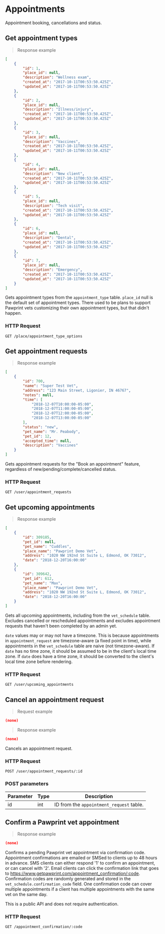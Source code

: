 # Appointments
Appointment booking, cancellations and status.

## Get appointment types

> Response example

```json
[
    {
        "id": 1,
        "place_id": null,
        "description": "Wellness exam",
        "created_at": "2017-10-11T00:53:50.425Z",
        "updated_at": "2017-10-11T00:53:50.425Z"
    },
    {
        "id": 2,
        "place_id": null,
        "description": "Illness/injury",
        "created_at": "2017-10-11T00:53:50.425Z",
        "updated_at": "2017-10-11T00:53:50.425Z"
    },
    {
        "id": 3,
        "place_id": null,
        "description": "Vaccines",
        "created_at": "2017-10-11T00:53:50.425Z",
        "updated_at": "2017-10-11T00:53:50.425Z"
    },
    {
        "id": 4,
        "place_id": null,
        "description": "New client",
        "created_at": "2017-10-11T00:53:50.425Z",
        "updated_at": "2017-10-11T00:53:50.425Z"
    },
    {
        "id": 5,
        "place_id": null,
        "description": "Tech visit",
        "created_at": "2017-10-11T00:53:50.425Z",
        "updated_at": "2017-10-11T00:53:50.425Z"
    },
    {
        "id": 6,
        "place_id": null,
        "description": "Dental",
        "created_at": "2017-10-11T00:53:50.425Z",
        "updated_at": "2017-10-11T00:53:50.425Z"
    },
    {
        "id": 7,
        "place_id": null,
        "description": "Emergency",
        "created_at": "2017-10-11T00:53:50.425Z",
        "updated_at": "2017-10-11T00:53:50.425Z"
    }
]
```

Gets appointment types from the `appointment_type` table. `place_id` null is the default set of appointment types.
There used to be plans to support Pawprint vets customizing their own appointment types, but that didn't happen.

### HTTP Request
`GET /place/appointment_type_options`


<!-- ## Book an appointment
> Request example

```json
{
  email: 'john@getpawprint.com',
  phone: '425-555-1234',
  pet_name: 'Pumpkin',
  pet_species: 'Cat',
  pet_breed: 'Domestic shorthair',
  appointment_type_id: 2,
  time: ['2017-12-15T08:00:00-06:00'],
  notes: 'Testing',
  user_name: 'John Smith'
}
```

> Response example

```json
(none)
```

Creates an appointment request in the `appointment_request` table. If the vet is a Pawprint vet, an email is automatically sent to the vet.
Otherwise, the appointment request will appear on the admin dashboard for someone to handle. Some Pawprint
vets are walk-in only, so the app should block appointment requests for these places and display the
`place.custom_message` message for that vet.

<aside class="notice">
This is a public API and does not require authentication. If this is called on behalf of a logged in user,
the client is expected to populate fields based on the user and pet profile.
</aside>

### HTTP Request
`POST /user/appointment_requests`

### POST parameters
Parameter | Type | Description
--------- | ---- | -----------
email | string | Requester's email address
phone | string | Requester's phone number
pet_id | int? | ID from the `pet` table, if available.
pet_name | string | Pet's name
pet_species | string | Cat, dog, rabbit, etc.
pet_breed | string | Pet breed, e.g. Chihuahua, Persian, Angora
appointment_type_id | int | ID from the `appointment_type` table (see above).
time | array of datetimes | Requester's desired times (vet/admin should pick one)
notes | string? | Notes to the vet
user_name | string | Requester's name -->


## Get appointment requests

> Response example

```json
[
    {
        "id": 700,
        "name": "Super Test Vet",
        "address": "123 Main Street, Ligonier, IN 46767",
        "notes": null,
        "time": [
            "2018-12-07T10:00:00-05:00",
            "2018-12-07T11:00:00-05:00",
            "2018-12-07T12:00:00-05:00",
            "2018-12-07T13:00:00-05:00"
        ],
        "status": "new",
        "pet_name": "Mr. Peabody",
        "pet_id": 12,
        "accepted_time": null,
        "description": "Vaccines"
    }
]
```

Gets appointment requests for the "Book an appointment" feature,
regardless of new/pending/complete/cancelled status.

### HTTP Request
`GET /user/appointment_requests`

## Get upcoming appointments

> Response example

```json
[
    {
        "id": 309185,
        "pet_id": null,
        "pet_name": "Cuddles",
        "place_name": "Pawprint Demo Vet",
        "address": "1020 NW 192nd St Suite L, Edmond, OK 73012",
        "date": "2018-12-20T16:00:00"
    },
    {
        "id": 309642,
        "pet_id": 612,
        "pet_name": "Max",
        "place_name": "Pawprint Demo Vet",
        "address": "1020 NW 192nd St Suite L, Edmond, OK 73012",
        "date": "2018-12-20T16:00:00"
    }
]
```

Gets all upcoming appointments, including from the `vet_schedule` table. Excludes cancelled or rescheduled appointments
and excludes appointment requests that haven't been completed by an admin yet.

`date` values may or may not have a timezone. This is because appointments in `appointment_request` are timezone-aware (a fixed point in time),
while appointments in the `vet_schedule` table are naive (not timezone-aware). If `date` has no time zone, it should be assumed to be
in the client's local time zone. If `date` does have a time zone, it should be converted to the client's local time zone before rendering.

### HTTP Request
`GET /user/upcoming_appointments`

## Cancel an appointment request
> Request example

```json
(none)
```

> Response example

```json
(none)
```

Cancels an appointment request.

### HTTP Request
`POST /user/appointment_requests/:id`

### POST parameters
Parameter | Type | Description
--------- | ---- | -----------
id | int | ID from the `appointment_request` table.

## Confirm a Pawprint vet appointment

> Response example

```json
(none)
```

Confirms a pending Pawprint vet appointment via confirmation code. Appointment confirmations are emailed or SMSed to clients
up to 48 hours in advance. SMS clients can either respond '1' to confirm an appointment, or can cancel with '2'.
Email clients can click the confirmation link that goes to https://www.getpawprint.com/appointment_confirmation/:code.
Confirmation codes are randomly generated and stored in the `vet_schedule.confirmation_code` field. One confirmation code
can cover multiple appointments if a client has multiple appointments with the same vet on the same day.

<aside class="notice">
This is a public API and does not require authentication.
</aside>

### HTTP Request
`GET /appointment_confirmation/:code`

<!-- ## Create a partial appointment request
> Request example

```json
{
  "user": {
    "email": "johnsmith@getpawprint.com",
    "phone": "425-555-6174",
    "first_name": "John",
    "last_name": "Smith"
  },
  "pet": {
      "name": "Pochi",
      "species": "dog",
      "breed": "Golden retriever",
      "gender": "m",
      "birthdate": "2018-06-02",
      "birthdate_level": "day"
  },
  "appointment_request": {
    "date": "2019-08-30",
    "times": [ "8:00 AM-11:00 AM", "11:00 AM-1:00 PM" ],
    "type": "New client",
    "reason": "Persistent cough"
  }
}
```

> Response example

```json
(none)
```

Creates a partial appointment request. `user.email` is the only required field, and everything else is optional.
If `user.email` matches an existing `partial_appointment_request` entry, the whole row is overwritten.
Users may be sent a followup email reminding them to complete their appointment request and intake.

### HTTP Request
`POST /place/:place_id/appointment_requests/partial`

### POST parameters
Parameter | Type | Description
--------- | ---- | -----------
user | object | Information about the requesting user
user.email | string | User's email address
user.phone | string? | User's phone numbewr
user.first_name | string? | User's first name
user.last_name | string? | User's last name
pet | object? | Information about the pet
pet.name | string | Pet's name
pet.species | string? | Pet's species
pet.breed | string? | Pet's breed
pet.gender | string? | Pet's sex
pet.birthdate | string? | Pet's birthdate (best estimate)
pet.birthdate_level | string? | Granularity of the pet's birthdate estimate (`year`, `month`, `day`); defaults to `day` if `pet.birthdate` is given and `pet.birthdate_level` is not
appointment_request | object | Requested appointment time(s)
appointment_request.date | string? | Date portion of the appointment, e.g. "2019-07-20".
appointment_request.times | string[]? | Array of requested times; these are passed through the backend and sent to the vet directly.
appointment_request.type | string? | Broad category; see `appointment_type` table in database
appointment_request.reason | string? | More details about why this appointment is being made -->